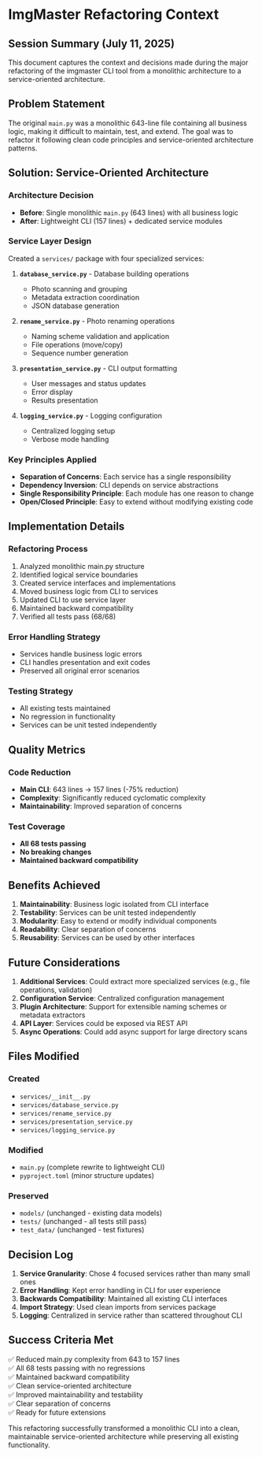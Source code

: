 # ImgMaster Refactoring Context

## Session Summary (July 11, 2025)

This document captures the context and decisions made during the major refactoring of the imgmaster CLI tool from a monolithic architecture to a service-oriented architecture.

## Problem Statement

The original `main.py` was a monolithic 643-line file containing all business logic, making it difficult to maintain, test, and extend. The goal was to refactor it following clean code principles and service-oriented architecture patterns.

## Solution: Service-Oriented Architecture

### Architecture Decision
- **Before**: Single monolithic `main.py` (643 lines) with all business logic
- **After**: Lightweight CLI (157 lines) + dedicated service modules

### Service Layer Design

Created a `services/` package with four specialized services:

1. **`database_service.py`** - Database building operations
   - Photo scanning and grouping
   - Metadata extraction coordination
   - JSON database generation

2. **`rename_service.py`** - Photo renaming operations
   - Naming scheme validation and application
   - File operations (move/copy)
   - Sequence number generation

3. **`presentation_service.py`** - CLI output formatting
   - User messages and status updates
   - Error display
   - Results presentation

4. **`logging_service.py`** - Logging configuration
   - Centralized logging setup
   - Verbose mode handling

### Key Principles Applied

- **Separation of Concerns**: Each service has a single responsibility
- **Dependency Inversion**: CLI depends on service abstractions
- **Single Responsibility Principle**: Each module has one reason to change
- **Open/Closed Principle**: Easy to extend without modifying existing code

## Implementation Details

### Refactoring Process
1. Analyzed monolithic main.py structure
2. Identified logical service boundaries
3. Created service interfaces and implementations
4. Moved business logic from CLI to services
5. Updated CLI to use service layer
6. Maintained backward compatibility
7. Verified all tests pass (68/68)

### Error Handling Strategy
- Services handle business logic errors
- CLI handles presentation and exit codes
- Preserved all original error scenarios

### Testing Strategy
- All existing tests maintained
- No regression in functionality
- Services can be unit tested independently

## Quality Metrics

### Code Reduction
- **Main CLI**: 643 lines → 157 lines (-75% reduction)
- **Complexity**: Significantly reduced cyclomatic complexity
- **Maintainability**: Improved separation of concerns

### Test Coverage
- **All 68 tests passing**
- **No breaking changes**
- **Maintained backward compatibility**

## Benefits Achieved

1. **Maintainability**: Business logic isolated from CLI interface
2. **Testability**: Services can be unit tested independently
3. **Modularity**: Easy to extend or modify individual components
4. **Readability**: Clear separation of concerns
5. **Reusability**: Services can be used by other interfaces

## Future Considerations

1. **Additional Services**: Could extract more specialized services (e.g., file operations, validation)
2. **Configuration Service**: Centralized configuration management
3. **Plugin Architecture**: Support for extensible naming schemes or metadata extractors
4. **API Layer**: Services could be exposed via REST API
5. **Async Operations**: Could add async support for large directory scans

## Files Modified

### Created
- `services/__init__.py`
- `services/database_service.py`
- `services/rename_service.py`
- `services/presentation_service.py`
- `services/logging_service.py`

### Modified
- `main.py` (complete rewrite to lightweight CLI)
- `pyproject.toml` (minor structure updates)

### Preserved
- `models/` (unchanged - existing data models)
- `tests/` (unchanged - all tests still pass)
- `test_data/` (unchanged - test fixtures)

## Decision Log

1. **Service Granularity**: Chose 4 focused services rather than many small ones
2. **Error Handling**: Kept error handling in CLI for user experience
3. **Backwards Compatibility**: Maintained all existing CLI interfaces
4. **Import Strategy**: Used clean imports from services package
5. **Logging**: Centralized in service rather than scattered throughout CLI

## Success Criteria Met

✅ Reduced main.py complexity from 643 to 157 lines  
✅ All 68 tests passing with no regressions  
✅ Maintained backward compatibility  
✅ Clean service-oriented architecture  
✅ Improved maintainability and testability  
✅ Clear separation of concerns  
✅ Ready for future extensions  

This refactoring successfully transformed a monolithic CLI into a clean, maintainable service-oriented architecture while preserving all existing functionality.
